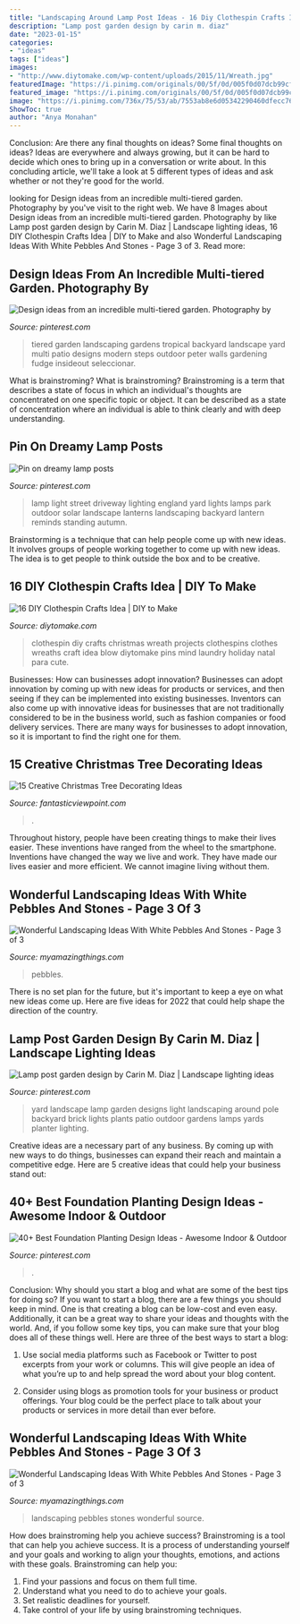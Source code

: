 ```yaml
---
title: "Landscaping Around Lamp Post Ideas - 16 Diy Clothespin Crafts Idea"
description: "Lamp post garden design by carin m. diaz"
date: "2023-01-15"
categories:
- "ideas"
tags: ["ideas"]
images:
- "http://www.diytomake.com/wp-content/uploads/2015/11/Wreath.jpg"
featuredImage: "https://i.pinimg.com/originals/00/5f/0d/005f0d07dcb99cfdb6843601f9dc5a71.jpg"
featured_image: "https://i.pinimg.com/originals/00/5f/0d/005f0d07dcb99cfdb6843601f9dc5a71.jpg"
image: "https://i.pinimg.com/736x/75/53/ab/7553ab8e6d05342290460dfecc763232--front-yards-garden-ideas.jpg"
ShowToc: true
author: "Anya Monahan"
---
```



Conclusion: Are there any final thoughts on ideas?
Some final thoughts on ideas? Ideas are everywhere and always growing, but it can be hard to decide which ones to bring up in a conversation or write about. In this concluding article, we'll take a look at 5 different types of ideas and ask whether or not they're good for the world.

	

		
looking for Design ideas from an incredible multi-tiered garden. Photography by you've visit to the right web. We have 8 Images about Design ideas from an incredible multi-tiered garden. Photography by like Lamp post garden design by Carin M. Diaz | Landscape lighting ideas, 16 DIY Clothespin Crafts Idea | DIY to Make and also Wonderful Landscaping Ideas With White Pebbles And Stones - Page 3 of 3. Read more:
		
    
## Design Ideas From An Incredible Multi-tiered Garden. Photography By

<img loading=lazy src="https://i.pinimg.com/originals/9a/a1/36/9aa1368e0bf8eb37a863a564eaf86134.jpg" onerror="this.onerror=null;this.src='https://tse3.mm.bing.net/th?id=OIP.FM7OsmhbutxhdXW9ev-acQHaLJ&amp;pid=15.1';" alt="Design ideas from an incredible multi-tiered garden. Photography by">

_Source: pinterest.com_

>tiered garden landscaping gardens tropical backyard landscape yard multi patio designs modern steps outdoor peter walls gardening fudge insideout seleccionar. 

	

What is brainstroming?
What is brainstroming? Brainstroming is a term that describes a state of focus in which an individual's thoughts are concentrated on one specific topic or object. It can be described as a state of concentration where an individual is able to think clearly and with deep understanding.

    
## Pin On Dreamy Lamp Posts

<img loading=lazy src="https://i.pinimg.com/originals/00/5f/0d/005f0d07dcb99cfdb6843601f9dc5a71.jpg" onerror="this.onerror=null;this.src='https://tse3.mm.bing.net/th?id=OIP.a70Tu6rpMx352D4u7fNMlQHaLH&amp;pid=15.1';" alt="Pin on dreamy lamp posts">

_Source: pinterest.com_

>lamp light street driveway lighting england yard lights lamps park outdoor solar landscape lanterns landscaping backyard lantern reminds standing autumn. 

	

Brainstorming is a technique that can help people come up with new ideas. It involves groups of people working together to come up with new ideas. The idea is to get people to think outside the box and to be creative.

    
## 16 DIY Clothespin Crafts Idea | DIY To Make

<img loading=lazy src="http://www.diytomake.com/wp-content/uploads/2015/11/Wreath.jpg" onerror="this.onerror=null;this.src='https://tse3.mm.bing.net/th?id=OIP.Cp4VWlL4w_MXq1LBieE1mgHaJ5&amp;pid=15.1';" alt="16 DIY Clothespin Crafts Idea | DIY to Make">

_Source: diytomake.com_

>clothespin diy crafts christmas wreath projects clothespins clothes wreaths craft idea blow diytomake pins mind laundry holiday natal para cute. 

	

Businesses: How can businesses adopt innovation?
Businesses can adopt innovation by coming up with new ideas for products or services, and then seeing if they can be implemented into existing businesses. Inventors can also come up with innovative ideas for businesses that are not traditionally considered to be in the business world, such as fashion companies or food delivery services. There are many ways for businesses to adopt innovation, so it is important to find the right one for them.

    
## 15 Creative Christmas Tree Decorating Ideas

<img loading=lazy src="https://www.fantasticviewpoint.com/wp-content/uploads/2013/11/exciting-silver-and-white-christmas-tree-decorations-1.jpg" onerror="this.onerror=null;this.src='https://tse1.mm.bing.net/th?id=OIP.3zCIEwxnLtxMn7scKpr4KAHaJ7&amp;pid=15.1';" alt="15 Creative Christmas Tree Decorating Ideas">

_Source: fantasticviewpoint.com_

>. 

	

Throughout history, people have been creating things to make their lives easier. These inventions have ranged from the wheel to the smartphone. Inventions have changed the way we live and work. They have made our lives easier and more efficient. We cannot imagine living without them.

    
## Wonderful Landscaping Ideas With White Pebbles And Stones - Page 3 Of 3

<img loading=lazy src="https://myamazingthings.com/wp-content/uploads/2017/03/pebble-and-stone-walkway-1024x671.png" onerror="this.onerror=null;this.src='https://tse3.mm.bing.net/th?id=OIP.NXTRW0err7-1uOYUMnif_AHaE2&amp;pid=15.1';" alt="Wonderful Landscaping Ideas With White Pebbles And Stones - Page 3 of 3">

_Source: myamazingthings.com_

>pebbles. 

	

There is no set plan for the future, but it's important to keep a eye on what new ideas come up. Here are five ideas for 2022 that could help shape the direction of the country.

    
## Lamp Post Garden Design By Carin M. Diaz | Landscape Lighting Ideas

<img loading=lazy src="https://i.pinimg.com/736x/75/53/ab/7553ab8e6d05342290460dfecc763232--front-yards-garden-ideas.jpg" onerror="this.onerror=null;this.src='https://tse3.mm.bing.net/th?id=OIP.yMNO9G_WGsu95FHlANzfBQAAAA&amp;pid=15.1';" alt="Lamp post garden design by Carin M. Diaz | Landscape lighting ideas">

_Source: pinterest.com_

>yard landscape lamp garden designs light landscaping around pole backyard brick lights plants patio outdoor gardens lamps yards planter lighting. 

	

Creative ideas are a necessary part of any business. By coming up with new ways to do things, businesses can expand their reach and maintain a competitive edge. Here are 5 creative ideas that could help your business stand out: 

    
## 40+ Best Foundation Planting Design Ideas - Awesome Indoor &amp; Outdoor

<img loading=lazy src="https://i.pinimg.com/736x/f7/7b/76/f77b768de9b4decd9f6bdd594682f206.jpg" onerror="this.onerror=null;this.src='https://tse3.mm.bing.net/th?id=OIP.IUAl2RqHSWsAGLOWGwZh4gHaKG&amp;pid=15.1';" alt="40+ Best Foundation Planting Design Ideas - Awesome Indoor &amp; Outdoor">

_Source: pinterest.com_

>. 

	

Conclusion: Why should you start a blog and what are some of the best tips for doing so?
If you want to start a blog, there are a few things you should keep in mind. One is that creating a blog can be low-cost and even easy. Additionally, it can be a great way to share your ideas and thoughts with the world. And, if you follow some key tips, you can make sure that your blog does all of these things well. Here are three of the best ways to start a blog:
1. Use social media platforms such as Facebook or Twitter to post excerpts from your work or columns. This will give people an idea of what you’re up to and help spread the word about your blog content.

2. Consider using blogs as promotion tools for your business or product offerings. Your blog could be the perfect place to talk about your products or services in more detail than ever before.

    
## Wonderful Landscaping Ideas With White Pebbles And Stones - Page 3 Of 3

<img loading=lazy src="http://myamazingthings.com/wp-content/uploads/2017/03/white-and-green-683x1024.jpg" onerror="this.onerror=null;this.src='https://tse2.mm.bing.net/th?id=OIP.C_v8fuHvfLm0B6OMGdkq0QHaLG&amp;pid=15.1';" alt="Wonderful Landscaping Ideas With White Pebbles And Stones - Page 3 of 3">

_Source: myamazingthings.com_

>landscaping pebbles stones wonderful source. 

	

How does brainstroming help you achieve success?
Brainstroming is a tool that can help you achieve success. It is a process of understanding yourself and your goals and working to align your thoughts, emotions, and actions with these goals. Brainstroming can help you: 
1. Find your passions and focus on them full time.
2. Understand what you need to do to achieve your goals.
3. Set realistic deadlines for yourself.
4. Take control of your life by using brainstroming techniques.

